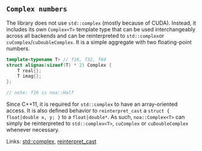 ## `Complex numbers`

The library does not use `std::complex` (mostly because of CUDA). Instead, it includes its own `Complex<T>` template type that can be used interchangeably across all backends and can be reinterpreted to `std::complex`or `cuComplex`/`cuDoubleComplex`. It is a simple aggregate with two floating-point numbers.

```c++
template<typename T> // f16, f32, f64
struct alignas(sizeof(T) * 2) Complex {
    T real{};
    T imag{};
};

// note: f16 is noa::Half
```
Since C++11, it is required for `std::complex` to have an array-oriented access. It is also defined behavior
to `reinterpret_cast` a `struct { float|double x, y; }` to a `float|double*`. As such, `noa::Complex<T>` can simply
be reinterpreted to `std::complex<T>`, `cuComplex` or `cuDoubleComplex` whenever necessary.

Links: [std::complex](https://en.cppreference.com/w/cpp/numeric/complex),
[reinterpret_cast](https://en.cppreference.com/w/cpp/language/reinterpret_cast)
